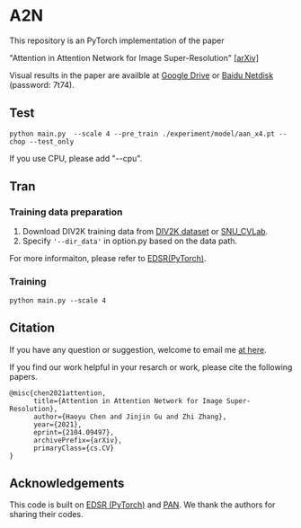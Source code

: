 # A2N

This repository is an PyTorch implementation of the paper

"Attention in Attention Network for Image Super-Resolution" [[arXiv]](https://arxiv.org/abs/2104.09497)


Visual results in the paper are availble at [Google Drive](https://drive.google.com/file/d/1SCO2t3HeNsyofREmflsDjF1AKOHBAaRQ/view?usp=sharing) or [Baidu Netdisk](https://pan.baidu.com/s/1iIw9dzeKZTvgIxSEL8K3Qw) (password: 7t74). 

## Test

```
python main.py  --scale 4 --pre_train ./experiment/model/aan_x4.pt --chop --test_only
```
If you use CPU, please add "--cpu".


## Tran 

### Training data preparation 

  1. Download DIV2K training data from [DIV2K dataset](https://data.vision.ee.ethz.ch/cvl/DIV2K/) or [SNU_CVLab](https://cv.snu.ac.kr/research/EDSR/DIV2K.tar).
  2. Specify `'--dir_data'` in option.py based on the data path. 

For more informaiton, please refer to [EDSR(PyTorch)](https://github.com/thstkdgus35/EDSR-PyTorch).

### Training

```
python main.py --scale 4 
```




## Citation

If you have any question or suggestion, welcome to email me [at here](mailto:haoyuchen@link.cuhk.edu.cn).

If you find our work helpful in your resarch or work, please cite the following papers.

```
@misc{chen2021attention,
      title={Attention in Attention Network for Image Super-Resolution}, 
      author={Haoyu Chen and Jinjin Gu and Zhi Zhang},
      year={2021},
      eprint={2104.09497},
      archivePrefix={arXiv},
      primaryClass={cs.CV}
}
```


## Acknowledgements

This code is built on [EDSR (PyTorch)](https://github.com/thstkdgus35/EDSR-PyTorch) and [PAN](https://github.com/zhaohengyuan1/PAN). We thank the authors for sharing their codes.
